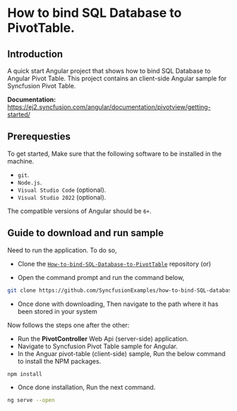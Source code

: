 # How to bind SQL Database to PivotTable.

## Introduction

A quick start Angular project that shows how to bind SQL Database to Angular Pivot Table. This project contains an client-side Angular sample for Syncfusion Pivot Table.

**Documentation:** https://ej2.syncfusion.com/angular/documentation/pivotview/getting-started/

## Prerequesties

To get started, Make sure that the following software to be installed in the machine.

* `git`.
* `Node.js`.
* `Visual Studio Code` (optional).
* `Visual Studio 2022` (optional).

The compatible versions of Angular should be `6+`.

## Guide to download and run sample

Need to run the application. To do so,

* Clone the [`How-to-bind-SQL-Database-to-PivotTable`](https://github.com/SyncfusionExamples/how-to-bind-SQL-database-to-pivot-table) repository (or)

* Open the command prompt and run the command below,

```sh
git clone https://github.com/SyncfusionExamples/how-to-bind-SQL-database-to-pivot-table.git
```

* Once done with downloading, Then navigate to the path where it has been stored in your system

Now follows the steps one after the other:

* Run the **PivotController** Web Api (server-side) application.
* Navigate to Syncfusion Pivot Table sample for Angular.
* In the Anguar pivot-table (client-side) sample, Run the below command to install the NPM packages.
```sh
npm install
```
* Once done installation, Run the next command.
```sh
ng serve --open
```